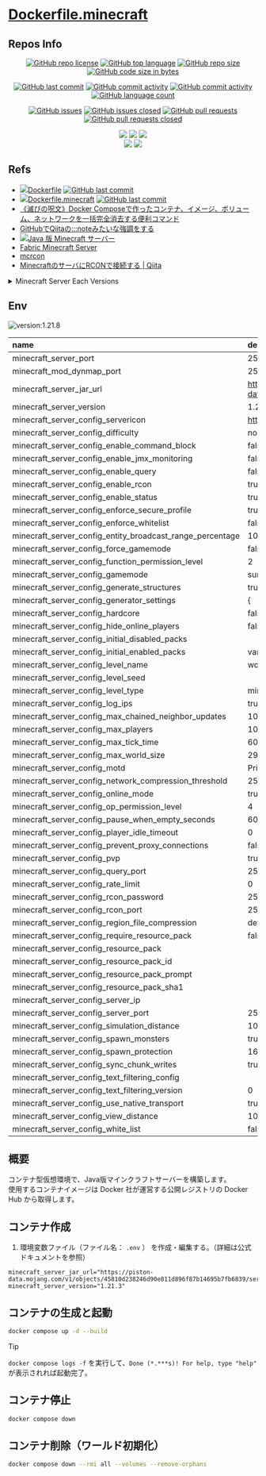 # [Dockerfile.minecraft](https://github.com/n138-kz/Dockerfile.minecraft)

## Repos Info

<div align="center">

  [![GitHub repo license](https://img.shields.io/github/license/n138-kz/Dockerfile.minecraft)](/LICENSE)
  [![GitHub top language](https://img.shields.io/github/languages/top/n138-kz/Dockerfile.minecraft)](/../../)
  [![GitHub repo size](https://img.shields.io/github/repo-size/n138-kz/Dockerfile.minecraft)](/../../)
  [![GitHub code size in bytes](https://img.shields.io/github/languages/code-size/n138-kz/Dockerfile.minecraft)](/../../)

</div>
<div align="center">

  [![GitHub last commit](https://img.shields.io/github/last-commit/n138-kz/Dockerfile.minecraft)](/../../commits)
  [![GitHub commit activity](https://img.shields.io/github/commit-activity/w/n138-kz/Dockerfile.minecraft)](/../../commits)
  [![GitHub commit activity](https://img.shields.io/github/commit-activity/t/n138-kz/Dockerfile.minecraft)](/../../commits)
  [![GitHub language count](https://img.shields.io/github/languages/count/n138-kz/Dockerfile.minecraft)](/../../)

</div>
<div align="center">

  [![GitHub issues](https://img.shields.io/github/issues/n138-kz/Dockerfile.minecraft)](/../../issues)
  [![GitHub issues closed](https://img.shields.io/github/issues-closed/n138-kz/Dockerfile.minecraft)](/../../issues)
  [![GitHub pull requests](https://img.shields.io/github/issues-pr/n138-kz/Dockerfile.minecraft)](/../../pulls)
  [![GitHub pull requests closed](https://img.shields.io/github/issues-pr-closed/n138-kz/Dockerfile.minecraft)](/../../pulls)

</div>
<div align="center">

  [![](https://img.shields.io/badge/YouTube-FF0000?style=for-the-badge&logo=youtube&logoColor=white)](https://youtube.com/channel/UCOX8Iv1r0V18lbOnohE7lWQ)
  [![](https://img.shields.io/badge/Twitch-6441A5?style=for-the-badge&logo=twitch&logoColor=white)](https://www.twitch.tv/yuukomiya)
  [![](https://img.shields.io/badge/X-000000?style=for-the-badge&logo=x&logoColor=white)](https://x.com/n138kz)
  <br>
  [![](https://img.shields.io/youtube/channel/subscribers/UCOX8Iv1r0V18lbOnohE7lWQ)](https://youtube.com/channel/UCOX8Iv1r0V18lbOnohE7lWQ)
  [![](https://img.shields.io/twitch/status/YuuKomiya)](https://www.twitch.tv/yuukomiya)

</div>

## Refs

- [![](https://www.google.com/s2/favicons?size=64&domain=https://github.com)Dockerfile](https://github.com/n138-kz/Dockerfile) [![GitHub last commit](https://img.shields.io/github/last-commit/n138-kz/Dockerfile.minecraft)](https://github.com/n138-kz/Dockerfile)
- [![](https://www.google.com/s2/favicons?size=64&domain=https://github.com)Dockerfile.minecraft](https://github.com/n138-kz/Dockerfile.minecraft) [![GitHub last commit](https://img.shields.io/github/last-commit/n138-kz/Dockerfile.minecraft)](https://github.com/n138-kz/Dockerfile.minecraft)
- [《滅びの呪文》Docker Composeで作ったコンテナ、イメージ、ボリューム、ネットワークを一括完全消去する便利コマンド](https://qiita.com/suin/items/19d65e191b96a0079417)
- [GitHubでQiitaの:::noteみたいな強調をする](https://qiita.com/lobmto/items/d02532134782f34c0e2fs)
- [![](https://www.google.com/s2/favicons?size=64&domain=https://minecraft.net/)Java 版 Minecraft サーバー](https://www.minecraft.net/ja-jp/download/server)
- [Fabric Minecraft Server](https://fabricmc.net/use/server/)
- [mcrcon](https://github.com/Tiiffi/mcrcon.git)
- [MinecraftのサーバにRCONで接続する | Qiita](https://qiita.com/h_tyokinuhata/items/85d855f88d5d33c21949)

<details>

  <summary>Minecraft Server Each Versions</summary>

  - [![](https://www.google.com/s2/favicons?size=64&domain=https://minecraft.net/)minecraft_server.1.21.1.jar](https://piston-data.mojang.com/v1/objects/59353fb40c36d304f2035d51e7d6e6baa98dc05c/server.jar)
  - [![](https://www.google.com/s2/favicons?size=64&domain=https://minecraft.net/)minecraft_server.1.21.3.jar](https://piston-data.mojang.com/v1/objects/45810d238246d90e811d896f87b14695b7fb6839/server.jar)
  - [![](https://www.google.com/s2/favicons?size=64&domain=https://minecraft.net/)minecraft_server.1.21.8.jar](https://piston-data.mojang.com/v1/objects/6bce4ef400e4efaa63a13d5e6f6b500be969ef81/server.jar)

</details>



## Env

![version:1.21.8](https://img.shields.io/badge/version-1.21.8-brightgreen)

| name | default | remark |
| :- | :- | :- |
| minecraft_server_port | 25560-65530 | :25565 |
| minecraft_mod_dynmap_port | 25560-65530 | :8123 |
| minecraft_server_jar_url | https://piston-data.mojang.com/v1/objects/6bce4ef400e4efaa63a13d5e6f6b500be969ef81/server.jar | |
| minecraft_server_version | 1.21.8 | |
| minecraft_server_config_servericon | https://n138-kz.github.io/Dockerfile.minecraft/assets/sample-server-icon.png | |
| minecraft_server_config_difficulty | normal | |
| minecraft_server_config_enable_command_block | false | |
| minecraft_server_config_enable_jmx_monitoring | false | |
| minecraft_server_config_enable_query | false | |
| minecraft_server_config_enable_rcon | true | |
| minecraft_server_config_enable_status | true | |
| minecraft_server_config_enforce_secure_profile | true | |
| minecraft_server_config_enforce_whitelist | false | |
| minecraft_server_config_entity_broadcast_range_percentage | 100 | |
| minecraft_server_config_force_gamemode | false | |
| minecraft_server_config_function_permission_level | 2 | |
| minecraft_server_config_gamemode | survival | |
| minecraft_server_config_generate_structures | true | |
| minecraft_server_config_generator_settings | { | | | |
| minecraft_server_config_hardcore | false | |
| minecraft_server_config_hide_online_players | false | |
| minecraft_server_config_initial_disabled_packs |  | |
| minecraft_server_config_initial_enabled_packs | vanilla | |
| minecraft_server_config_level_name | world | |
| minecraft_server_config_level_seed |  | |
| minecraft_server_config_level_type | minecraft\:normal | |
| minecraft_server_config_log_ips | true | |
| minecraft_server_config_max_chained_neighbor_updates | 1000000 | |
| minecraft_server_config_max_players | 10 | |
| minecraft_server_config_max_tick_time | 60000 | |
| minecraft_server_config_max_world_size | 29999984 | |
| minecraft_server_config_motd | Private server | |
| minecraft_server_config_network_compression_threshold | 256 | |
| minecraft_server_config_online_mode | true | |
| minecraft_server_config_op_permission_level | 4 | |
| minecraft_server_config_pause_when_empty_seconds | 60 | |
| minecraft_server_config_player_idle_timeout | 0 | |
| minecraft_server_config_prevent_proxy_connections | false | |
| minecraft_server_config_pvp | true | |
| minecraft_server_config_query_port | 25565 | |
| minecraft_server_config_rate_limit | 0 | |
| minecraft_server_config_rcon_password | 25575password@1 | |
| minecraft_server_config_rcon_port | 25575 | |
| minecraft_server_config_region_file_compression | deflate | |
| minecraft_server_config_require_resource_pack | false | |
| minecraft_server_config_resource_pack |  | |
| minecraft_server_config_resource_pack_id |  | |
| minecraft_server_config_resource_pack_prompt |  | |
| minecraft_server_config_resource_pack_sha1 |  | |
| minecraft_server_config_server_ip |  | |
| minecraft_server_config_server_port | 25565 | |
| minecraft_server_config_simulation_distance | 10 | |
| minecraft_server_config_spawn_monsters | true | |
| minecraft_server_config_spawn_protection | 16 | |
| minecraft_server_config_sync_chunk_writes | true | |
| minecraft_server_config_text_filtering_config |  | |
| minecraft_server_config_text_filtering_version | 0 | |
| minecraft_server_config_use_native_transport | true | |
| minecraft_server_config_view_distance | 10 | |
| minecraft_server_config_white_list | false | |

## 概要

コンテナ型仮想環境で、Java版マインクラフトサーバーを構築します。  
使用するコンテナイメージは Docker 社が運営する公開レジストリの Docker Hub から取得します。  

## コンテナ作成
1. 環境変数ファイル（ファイル名： `.env` ） を作成・編集する。（詳細は公式ドキュメントを参照）

```c:.env
minecraft_server_jar_url="https://piston-data.mojang.com/v1/objects/45810d238246d90e811d896f87b14695b7fb6839/server.jar"
minecraft_server_version="1.21.3"
```

## コンテナの生成と起動

```bash
docker compose up -d --build
```

> [!TIP]
> `docker compose logs -f` を実行して、`Done (*.***s)! For help, type "help"` が表示されれば起動完了。

## コンテナ停止

```bash
docker compose down
```

## コンテナ削除（ワールド初期化）

```bash
docker compose down --rmi all --volumes --remove-orphans
```


